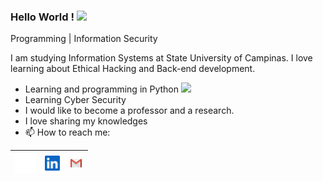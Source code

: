 ### Hello World !  <img src="https://github.com/TheDudeThatCode/TheDudeThatCode/blob/master/Assets/Developer.gif" width="34px">
  
Programming | Information Security 
  
I am studying Information Systems at State University of Campinas. I love learning about Ethical Hacking and Back-end development.

- Learning and programming in Python <img src="https://media.giphy.com/media/WUlplcMpOCEmTGBtBW/giphy.gif" width="30">
- Learning Cyber Security
- I would like to become a professor and a research. 
- I love sharing my knowledges  
- 📫 How to reach me:

| [<img src="https://raw.githubusercontent.com/Delta456/Delta456/master/img/github.png" alt="github logo" width="34">](https://github.com/Laribene) |  [<img src="https://github.com/Amchuz/Amchuz/blob/master/linkedin.jpeg" alt="linkedin logo" width="24">](https://www.linkedin.com/in/larissa-benevides/) |  [<img src="https://github.com/Amchuz/Amchuz/blob/master/gmail.jpeg" alt="gmail logo" width="24">](l200805@dac.unicamp.br)
|---|---|---|




